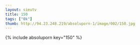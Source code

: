 ```yaml
--- 
layout: sieutv
title: 150
tags: ["0k"]
thumb: http://94.23.248.219/absoluporn-1/image/002/150.jpg
---
```

{% include absoluporn key="150" %} 
